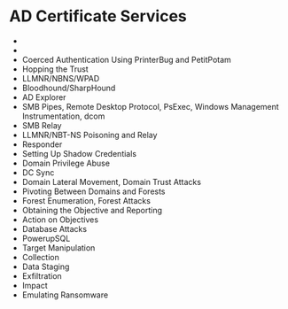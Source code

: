 # AD Certificate Services

*
*
* Coerced Authentication Using PrinterBug and PetitPotam
* Hopping the Trust
* LLMNR/NBNS/WPAD
* Bloodhound/SharpHound
* AD Explorer
* SMB Pipes, Remote Desktop Protocol, PsExec, Windows Management Instrumentation, dcom
* SMB Relay
* LLMNR/NBT-NS Poisoning and Relay
* Responder
* Setting Up Shadow Credentials
* Domain Privilege Abuse
* DC Sync
* Domain Lateral Movement, Domain Trust Attacks
* Pivoting Between Domains and Forests
* Forest Enumeration, Forest Attacks
* Obtaining the Objective and Reporting
* Action on Objectives
* Database Attacks
* PowerupSQL
* Target Manipulation
* Collection
* Data Staging
* Exfiltration
* Impact
* Emulating Ransomware
